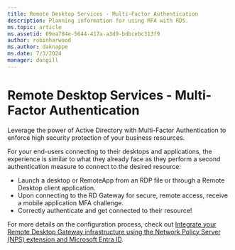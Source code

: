 ```yaml
---
title: Remote Desktop Services - Multi-Factor Authentication
description: Planning information for using MFA with RDS.
ms.topic: article
ms.assetid: 09ea784e-5644-417a-a3d9-bdbcebc313f9
author: robinharwood
ms.author: daknappe
ms.date: 7/3/2024
manager: dongill
---
```

# Remote Desktop Services - Multi-Factor Authentication

Leverage the power of Active Directory with Multi-Factor Authentication to enforce high security protection of your business resources.

For your end-users connecting to their desktops and applications, the experience is similar to what they already face as they perform a second authentication measure to connect to the desired resource:

- Launch a desktop or RemoteApp from an RDP file or through a Remote Desktop client application.
- Upon connecting to the RD Gateway for secure, remote access, receive a mobile application MFA challenge.
- Correctly authenticate and get connected to their resource!

For more details on the configuration process, check out [Integrate your Remote Desktop Gateway infrastructure using the Network Policy Server (NPS) extension and Microsoft Entra ID](/azure/multi-factor-authentication/nps-extension-remote-desktop-gateway).
